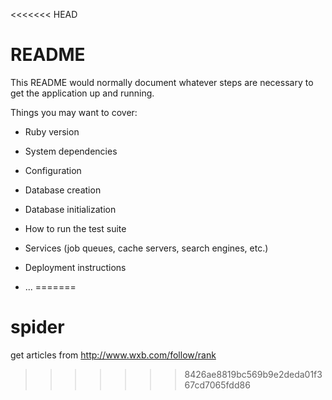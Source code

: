 <<<<<<< HEAD
# README

This README would normally document whatever steps are necessary to get the
application up and running.

Things you may want to cover:

* Ruby version

* System dependencies

* Configuration

* Database creation

* Database initialization

* How to run the test suite

* Services (job queues, cache servers, search engines, etc.)

* Deployment instructions

* ...
=======
# spider
get articles from http://www.wxb.com/follow/rank
>>>>>>> 8426ae8819bc569b9e2deda01f367cd7065fdd86

